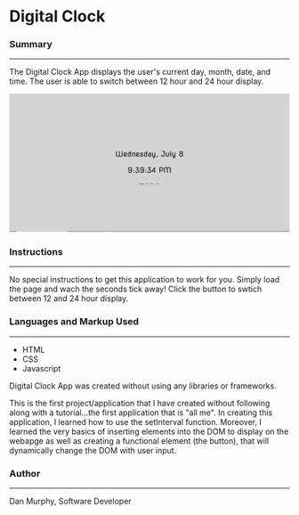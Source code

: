 # Digital Clock

### Summary

---

The Digital Clock App displays the user's current day, month, date, and time. The user is able to switch between 12 hour and 24 hour display.

![Clock App Screenshot](https://github.com/danielmurphy1/DigitalClockApp/blob/master/DigitalClockScreen.PNG)

### Instructions

---

No special instructions to get this application to work for you. Simply load the page and wach the seconds tick away! Click the button to swtich between 12 and 24 hour display.

### Languages and Markup Used

---

- HTML
- CSS
- Javascript

Digital Clock App was created without using any libraries or frameworks.

This is the first project/application that I have created without following along with a tutorial...the first application that is "all me". In creating this application, I learned how to use the setInterval function. Moreover, I learned the very basics of inserting elements into the DOM to display on the webapge as well as creating a functional element (the button), that will dynamically change the DOM with user input.  

### Author
___
Dan Murphy, Software Developer

